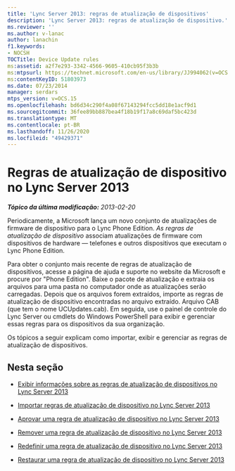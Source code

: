 ```yaml
---
title: 'Lync Server 2013: regras de atualização de dispositivos'
description: 'Lync Server 2013: regras de atualização de dispositivo.'
ms.reviewer: ''
ms.author: v-lanac
author: lanachin
f1.keywords:
- NOCSH
TOCTitle: Device Update rules
ms:assetid: a2f7e293-3342-4566-9605-410cb95f3b3b
ms:mtpsurl: https://technet.microsoft.com/en-us/library/JJ994062(v=OCS.15)
ms:contentKeyID: 51803973
ms.date: 07/23/2014
manager: serdars
mtps_version: v=OCS.15
ms.openlocfilehash: bd6d34c290f4a08f67143294fcc5dd18e1acf9d1
ms.sourcegitcommit: 36fee89bb887bea4f18b19f17a8c69daf5bc423d
ms.translationtype: MT
ms.contentlocale: pt-BR
ms.lasthandoff: 11/26/2020
ms.locfileid: "49429371"
---
```

# <a name="device-update-rules-in-lync-server-2013"></a>Regras de atualização de dispositivo no Lync Server 2013

<div data-xmlns="http://www.w3.org/1999/xhtml">

<div class="topic" data-xmlns="http://www.w3.org/1999/xhtml" data-msxsl="urn:schemas-microsoft-com:xslt" data-cs="https://msdn.microsoft.com/">

<div data-asp="https://msdn2.microsoft.com/asp">



</div>

<div id="mainSection">

<div id="mainBody">

<span> </span>

_**Tópico da última modificação:** 2013-02-20_

Periodicamente, a Microsoft lança um novo conjunto de atualizações de firmware de dispositivo para o Lync Phone Edition. *As regras de atualização de dispositivo* associam atualizações de firmware com dispositivos de hardware — telefones e outros dispositivos que executam o Lync Phone Edition.

Para obter o conjunto mais recente de regras de atualização de dispositivos, acesse a página de ajuda e suporte no website da Microsoft e procure por "Phone Edition". Baixe o pacote de atualização e extraia os arquivos para uma pasta no computador onde as atualizações serão carregadas. Depois que os arquivos forem extraídos, importe as regras de atualização de dispositivo encontradas no arquivo extraído. Arquivo CAB (que tem o nome UCUpdates.cab). Em seguida, use o painel de controle do Lync Server ou cmdlets do Windows PowerShell para exibir e gerenciar essas regras para os dispositivos da sua organização.

Os tópicos a seguir explicam como importar, exibir e gerenciar as regras de atualização de dispositivos.

<div>

## <a name="in-this-section"></a>Nesta seção

  - [Exibir informações sobre as regras de atualização de dispositivos no Lync Server 2013](lync-server-2013-view-information-about-device-update-rules.md)

  - [Importar regras de atualização de dispositivo no Lync Server 2013](lync-server-2013-import-device-update-rules.md)

  - [Aprovar uma regra de atualização de dispositivo no Lync Server 2013](lync-server-2013-approve-a-device-update-rule.md)

  - [Remover uma regra de atualização de dispositivo no Lync Server 2013](lync-server-2013-remove-a-device-update-rule.md)

  - [Redefinir uma regra de atualização de dispositivo no Lync Server 2013](lync-server-2013-reset-a-device-update-rule.md)

  - [Restaurar uma regra de atualização de dispositivo no Lync Server 2013](lync-server-2013-restore-a-device-update-rule.md)

</div>

</div>

<span> </span>

</div>

</div>

</div>

